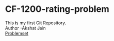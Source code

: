 # CF-1200-rating-problem
This is my first Git Repository.
<br>
Author -Akshat Jain
<br>
[Problemset](https://codeforces.com/problemset?tags=1200-1200)
